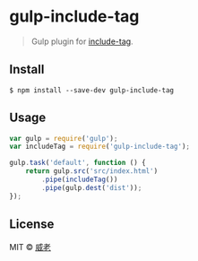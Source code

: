 # gulp-include-tag

> Gulp plugin for [include-tag](https://github.com/weilao/include-tag).


## Install
```
$ npm install --save-dev gulp-include-tag
```


## Usage
```js
var gulp = require('gulp');
var includeTag = require('gulp-include-tag');

gulp.task('default', function () {
	return gulp.src('src/index.html')
		.pipe(includeTag())
		.pipe(gulp.dest('dist'));
});
```

## License
MIT © [威老](http://doctype-html.com)
